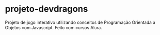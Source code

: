 # projeto-devdragons
Projeto de jogo interativo utilizando conceitos de Programação Orientada a Objetos com Javascript. Feito com cursos Alura.
